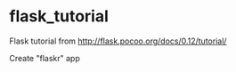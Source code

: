 # flask_tutorial

Flask tutorial from http://flask.pocoo.org/docs/0.12/tutorial/ 

Create "flaskr" app
